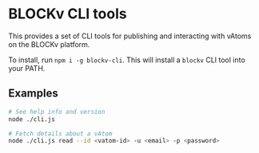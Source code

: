 # BLOCKv CLI tools

This provides a set of CLI tools for publishing and interacting with vAtoms on the BLOCKv platform.

To install, run `npm i -g blockv-cli`. This will install a `blockv` CLI tool into your PATH.

## Examples

``` bash
# See help info and version
node ./cli.js
```

``` bash
# Fetch details about a vAtom
node ./cli.js read --id <vatom-id> -u <email> -p <password>
```